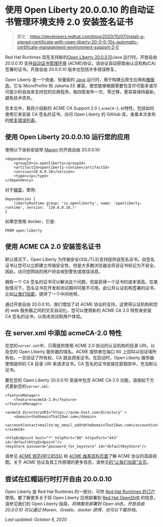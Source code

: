 # 使用 Open Liberty 20.0.0.10 的自动证书管理环境支持 2.0 安装签名证书

> 原文：<https://developers.redhat.com/blog/2020/10/07/install-a-signed-certificate-with-open-liberty-20-0-0-10s-automatic-certificate-management-environment-support-2-0>

Red Hat Runtimes 现在支持新的[Open Liberty 20.0.0.10](https://github.com/OpenLiberty/open-liberty/releases)Java 运行时。开放自由 20.0.0.10 支持[自动证书管理环境](https://tools.ietf.org/html/rfc8555) (ACME)协议，该协议自动获取由认证机构(CA)签署的证书。开放自由 20.0.0.10 版本也包括许多错误修复。

Open Liberty 是一个快速、轻量级的 [Java](https://developers.redhat.com/topics/enterprise-java) 运行时，用于构建云原生应用和[微服务](https://developers.redhat.com/topics/microservices/)。它与 MicroProfile 和 Jakarta EE 兼容，使您能够根据需要包含尽可能多或尽可能少的自由来支持您的应用程序。每四周发布一次，零迁移，更容易保持最新，避免技术债务。

在本文中，我将介绍新的 ACME CA Support 2.0 ( `acmeCA-2.0`)特性，包括如何使用它来安装 CA 签名的证书。访问 Open Liberty 的 GitHub 库，查看本次发布的[修复错误列表](https://github.com/OpenLiberty/open-liberty/issues?q=label%3Arelease%3A200010+label%3A%22release+bug%22+)。

## 使用 Open Liberty 20.0.0.10 运行您的应用

使用以下坐标安装带 [Maven](https://openliberty.io//guides/maven-intro.html) 的开放自由 20.0.0.10:

```
<dependency>
    <groupId>io.openliberty</groupId>
    <artifactId>openliberty-runtime</artifactId>
    <version>20.0.0.10</version>
    <type>zip</type>
</dependency>

```

对于[梯度](https://openliberty.io//guides/gradle-intro.html)，使用:

```
dependencies {
    libertyRuntime group: 'io.openliberty', name: 'openliberty-runtime', version: '[20.0.0.10,)'
}

```

如果您使用 docker，它是:

```
FROM open-liberty
```

## 使用 ACME CA 2.0 安装签名证书

默认情况下，Open Liberty 为传输安全(SSL/TLS)支持提供自签名证书。自签名证书让您可以立即建立传输安全性，但是大多数浏览器会将该证书标记为不安全。因此，访问您网站的用户将会收到警告或错误消息。

拥有一个 CA 签名的证书可以解决这个问题，但是获得一个证书的成本很高。在某些情况下，签名证书在开发和测试期间可能不可用。由公共认证机构签署的证书，比如[让我们加密](https://letsencrypt.org/)，提供了一个中间地带。

通过开放自由 20.0.0.10，我们增加了对 ACME 协议的支持，这使得认证机构和您的 web 服务器之间的交互自动化。您可以使用新的 ACME CA 2.0 特性来安装 CA 签名的证书，以改进测试和用户体验。

## 在 server.xml 中添加 acmeCA-2.0 特性

在您的`server.xml`中，只需提供使用 ACME 2.0 协议的认证机构的目录 URI，以及您的 Open Liberty 服务器的域名。ACME 提供者在端口 80 上回叫以验证域所有权。一旦验证了所有权，CA 就会颁发证书。在启动时，Open Liberty 服务器使用提供的 CA 目录 URI 来请求证书。CA 签名的证书安装在密钥库中，充当默认证书。

要在您的 Open Liberty 20.0.0.10 安装中包含 ACME CA 2.0 功能，请按如下方式更新您的`server.xml`:

```
<featureManager>
    <feature>acmeCA-2.0</feature>
</featureManager>

<acmeCA directoryURI="https://acme.host.com/directory" >
    <domain>theDomainThatIOwn.com</domain>
    <accountContact>mailto:my_email_addr@theDomainThatIOwn.com</accountContact>
</acmeCA>

<httpEndpoint host="*" httpPort="80" httpsPort="443" id="defaultHttpEndpoint"/>
<keyStore password="password_for_keystore" id="defaultKeyStore"/>

```

请参见 [ACME 规范(RFC8555)](https://tools.ietf.org/html/rfc8555) 和 [ACME 维基百科页面](https://en.wikipedia.org/wiki/Automated_Certificate_Management_Environment)了解 ACME 协议的高级视图。关于 ACME 协议及其工作原理的更多信息，请参见[的“让我们加密”主页](https://letsencrypt.org/how-it-works/)。

## 尝试在红帽运行时打开自由 20.0.0.10

Open Liberty 是 Red Hat Runtimes 的一部分，可供 [Red Hat Runtimes 的订户](https://access.redhat.com/products/red-hat-runtimes)使用。要了解更多关于将 Open Liberty 应用部署到 [Red Hat OpenShift](https://developers.redhat.com/products/openshift/overview) 的信息，请参见我们的 Open Liberty 指南，*将微服务部署到 Open shift。开放自由 20.0.0.10 可以通过 Maven、Gradle、docker 获得，也可以下载存档。*

*Last updated: October 6, 2020*